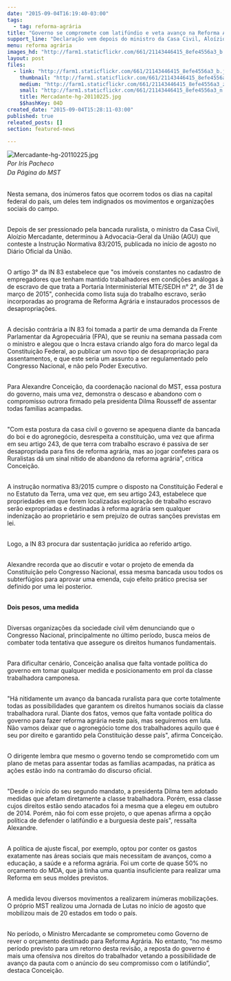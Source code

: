 ```yaml
---
date: "2015-09-04T16:19:40-03:00"
tags:
  - tag: reforma-agrária
title: "Governo se compromete com latifúndio e veta avanço na Reforma Agrária, afirma dirigente do MST"
support_line: "Declaração vem depois do ministro da Casa Civil, Aloízio Mercadante, determinar à AGU que conteste a Instrução Normativa que desapropriaria latifúndios onde forem encontrados trabalho escravo."
menu: reforma agrária
images_hd: "http://farm1.staticflickr.com/661/21143446415_8efe4556a3_b.jpg"
layout: post
files:
  - link: "http://farm1.staticflickr.com/661/21143446415_8efe4556a3_b.jpg"
    thumbnail: "http://farm1.staticflickr.com/661/21143446415_8efe4556a3_t.jpg"
    medium: "http://farm1.staticflickr.com/661/21143446415_8efe4556a3_z.jpg"
    small: "http://farm1.staticflickr.com/661/21143446415_8efe4556a3_n.jpg"
    title: Mercadante-hg-20110225.jpg
    $$hashKey: 04D
created_date: "2015-09-04T15:28:11-03:00"
published: true
releated_posts: []
section: featured-news

---
```

<p style="margin: 0cm 0cm 6.7pt; line-height: 15.05pt; background-image: initial; background-attachment: initial; background-size: initial; background-origin: initial; background-clip: initial; background-position: initial; background-repeat: initial;"><span style="font-size:11.5pt;font-family:
&quot;Arial&quot;,&quot;sans-serif&quot;;color:#4D4D4D"><o:p></o:p></span><img alt="Mercadante-hg-20110225.jpg" src="http://farm1.staticflickr.com/661/21143446415_8efe4556a3_b.jpg" /><span style="font-size:11.5pt;font-family:
&quot;Arial&quot;,&quot;sans-serif&quot;;color:#4D4D4D"><o:p>&nbsp;</o:p></span><o:p></o:p><br />
<em>Por Iris Pacheco<br />
Da P&aacute;gina do MST</em><o:p></o:p></p>

<p><br />
Nesta semana, dos in&uacute;meros fatos que ocorrem todos os dias na capital federal do pa&iacute;s, um deles tem indignados os movimentos e organiza&ccedil;&otilde;es sociais do campo. <o:p></o:p></p>

<p><br />
Depois de ser pressionado pela bancada ruralista, o ministro da Casa Civil, Alo&iacute;zio Mercadante, determinou &agrave; Advocacia-Geral da Uni&atilde;o (AGU) que conteste a Instru&ccedil;&atilde;o Normativa 83/2015, publicada no in&iacute;cio de agosto no Di&aacute;rio Oficial da Uni&atilde;o.<o:p></o:p></p>

<p><br />
O artigo 3&deg; da IN 83 estabelece que &quot;os im&oacute;veis constantes no cadastro de empregadores que tenham mantido trabalhadores em condi&ccedil;&otilde;es an&aacute;logas &agrave; de escravo de que trata a Portaria Interministerial MTE/SEDH n&deg; 2&deg;, de 31 de mar&ccedil;o de 2015&quot;, conhecida como lista suja do trabalho escravo, ser&atilde;o incorporadas ao programa de Reforma Agr&aacute;ria e instaurados processos de desapropria&ccedil;&otilde;es.<o:p></o:p></p>

<p><br />
A decis&atilde;o contr&aacute;ria a IN 83 foi tomada a partir de uma demanda da Frente Parlamentar da Agropecu&aacute;ria (FPA), que se reuniu na semana passada com o ministro e alegou que o Incra estava criando algo fora do marco legal da Constitui&ccedil;&atilde;o Federal, ao publicar um novo tipo de desapropria&ccedil;&atilde;o para assentamentos, e que este seria um assunto a ser regulamentado pelo Congresso Nacional, e n&atilde;o pelo Poder Executivo.<o:p></o:p></p>

<p><br />
Para Alexandre Concei&ccedil;&atilde;o, da coordena&ccedil;&atilde;o nacional do MST, essa postura do governo, mais uma vez, demonstra o descaso e abandono com o compromisso outrora firmado pela presidenta Dilma Rousseff de assentar todas fam&iacute;lias acampadas.<o:p></o:p></p>

<p><br />
&quot;Com esta postura da casa civil o governo se apequena diante da bancada do boi e do agroneg&oacute;cio, desrespeita a constitui&ccedil;&atilde;o, uma vez que afirma em seu artigo 243, de que terra com trabalho escravo &eacute; passiva de ser desapropriada para fins de reforma agr&aacute;ria, mas ao jogar confetes para os Ruralistas d&aacute; um sinal n&iacute;tido de abandono da reforma agr&aacute;ria&quot;, critica Concei&ccedil;&atilde;o.<o:p></o:p></p>

<p><br />
A instru&ccedil;&atilde;o normativa 83/2015 cumpre o disposto na Constitui&ccedil;&atilde;o Federal e no Estatuto da Terra, uma vez que, em seu artigo 243, estabelece que propriedades em que forem localizadas explora&ccedil;&atilde;o de trabalho escravo ser&atilde;o expropriadas e destinadas &agrave; reforma agr&aacute;ria sem qualquer indeniza&ccedil;&atilde;o ao propriet&aacute;rio e sem preju&iacute;zo de outras san&ccedil;&otilde;es previstas em lei. <o:p></o:p></p>

<p><br />
Logo, a IN 83 procura dar sustenta&ccedil;&atilde;o jur&iacute;dica ao referido artigo.<o:p></o:p></p>

<p><br />
Alexandre recorda que ao discutir e votar o projeto de emenda da Constitui&ccedil;&atilde;o pelo Congresso Nacional, essa mesma bancada usou todos os subterf&uacute;gios para aprovar uma emenda, cujo efeito pr&aacute;tico precisa ser definido por uma lei posterior.<o:p></o:p></p>

<p><br />
<strong>Dois pesos, uma medida</strong><o:p></o:p></p>

<p><br />
Diversas organiza&ccedil;&otilde;es da sociedade civil v&ecirc;m denunciando que o Congresso Nacional, principalmente no &uacute;ltimo per&iacute;odo, busca meios de combater toda tentativa que assegure os direitos humanos fundamentais.<o:p></o:p></p>

<p><br />
Para dificultar cen&aacute;rio, Concei&ccedil;&atilde;o analisa que falta vontade pol&iacute;tica do governo em tomar qualquer medida e posicionamento em prol da classe trabalhadora camponesa.<o:p></o:p></p>

<p><br />
&quot;H&aacute; nitidamente um avan&ccedil;o da bancada ruralista para que corte totalmente todas as possibilidades que garantem os direitos humanos sociais da classe trabalhadora rural. Diante dos fatos, vemos que falta vontade pol&iacute;tica do governo para fazer reforma agr&aacute;ria neste pa&iacute;s, mas seguiremos em luta. N&atilde;o vamos deixar que o agroneg&oacute;cio tome dos trabalhadores aquilo que &eacute; seu por direito e garantido pela Constitui&ccedil;&atilde;o desse pa&iacute;s&quot;, afirma Concei&ccedil;&atilde;o.<o:p></o:p></p>

<p><br />
O dirigente lembra que mesmo o governo tendo se comprometido com um plano de metas para assentar todas as fam&iacute;lias acampadas, na pr&aacute;tica as a&ccedil;&otilde;es est&atilde;o indo na contram&atilde;o do discurso oficial.<o:p></o:p></p>

<p><br />
&quot;Desde o in&iacute;cio do seu segundo mandato, a presidenta Dilma tem adotado medidas que afetam diretamente a classe trabalhadora. Por&eacute;m, essa classe cujos direitos est&atilde;o sendo atacados foi a mesma que a elegeu em outubro de 2014. Por&eacute;m, n&atilde;o foi com esse projeto, o que apenas afirma a op&ccedil;&atilde;o pol&iacute;tica de defender o latif&uacute;ndio e a burguesia deste pa&iacute;s&quot;, ressalta Alexandre.<o:p></o:p></p>

<p><br />
A pol&iacute;tica de ajuste fiscal, por exemplo, optou por conter os gastos exatamente nas &aacute;reas sociais que mais necessitam de avan&ccedil;os, como a educa&ccedil;&atilde;o, a sa&uacute;de e a reforma agr&aacute;ria. Foi um corte de quase 50% no or&ccedil;amento do MDA, que j&aacute; tinha uma quantia insuficiente para realizar uma Reforma em seus moldes previstos.<o:p></o:p></p>

<p><br />
A medida levou diversos movimentos a realizarem in&uacute;meras mobiliza&ccedil;&otilde;es. O pr&oacute;prio MST realizou uma Jornada de Lutas no in&iacute;cio de agosto que mobilizou mais de 20 estados em todo o pa&iacute;s. <o:p></o:p></p>

<p><br />
No per&iacute;odo, o Ministro Mercadante se comprometeu como Governo de rever o or&ccedil;amento destinado para Reforma Agr&aacute;ria. No entanto, &ldquo;no mesmo per&iacute;odo previsto para um retorno desta revis&atilde;o, a reposta do governo &eacute; mais uma ofensiva nos direitos do trabalhador vetando a possibilidade de avan&ccedil;o da pauta com o an&uacute;ncio do seu compromisso com o latif&uacute;ndio&rdquo;, destaca Concei&ccedil;&atilde;o.<o:p></o:p></p>
